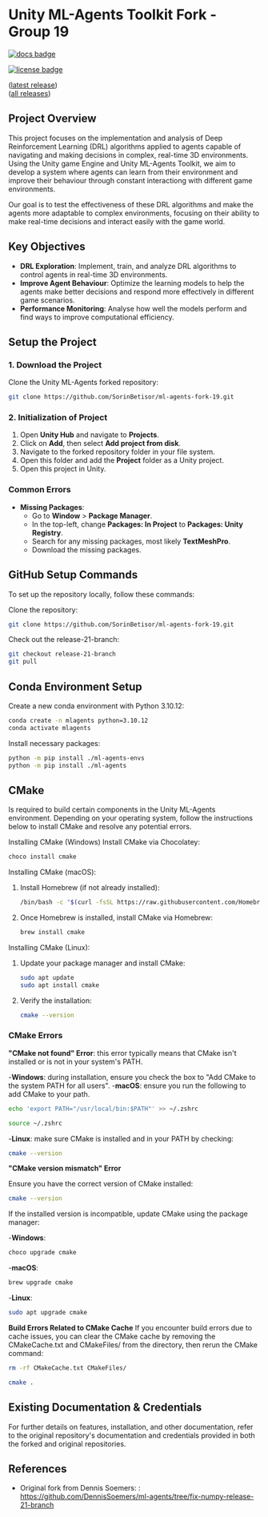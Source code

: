 # Unity ML-Agents Toolkit Fork - Group 19

[![docs badge](https://img.shields.io/badge/docs-reference-blue.svg)](https://github.com/Unity-Technologies/ml-agents/tree/release_21_docs/docs/)

[![license badge](https://img.shields.io/badge/license-Apache--2.0-green.svg)](../LICENSE.md)

([latest release](https://github.com/Unity-Technologies/ml-agents/releases/tag/latest_release))  
([all releases](https://github.com/Unity-Technologies/ml-agents/releases))

## Project Overview
This project focuses on the implementation and analysis of Deep Reinforcement Learning (DRL) algorithms applied to agents capable of navigating and making decisions in complex, real-time 3D environments. Using the Unity game Engine and Unity ML-Agents Toolkit, we aim to develop a system where agents can learn from their environment and improve their behaviour through constant interactiong with different game environments.

Our goal is to test the effectiveness of these DRL algorithms and make the agents more adaptable to complex environments, focusing on their ability to make real-time decisions and interact easily with the game world.

## Key Objectives
- **DRL Exploration**: Implement, train, and analyze DRL algorithms to control agents in real-time 3D environments.
- **Improve Agent Behaviour**: Optimize the learning models to help the agents make better decisions and respond more effectively in different game scenarios.
- **Performance Monitoring**: Analyse how well the models perform and find ways to improve computational efficiency.
  
## Setup the Project

### 1. Download the Project

Clone the Unity ML-Agents forked repository:
```bash
git clone https://github.com/SorinBetisor/ml-agents-fork-19.git
```

### 2. Initialization of Project

1. Open **Unity Hub** and navigate to **Projects**.
2. Click on **Add**, then select **Add project from disk**.
3. Navigate to the forked repository folder in your file system.
4. Open this folder and add the **Project** folder as a Unity project.
5. Open this project in Unity.

### Common Errors

- **Missing Packages**:  
   - Go to **Window** > **Package Manager**.
   - In the top-left, change **Packages: In Project** to **Packages: Unity Registry**.
   - Search for any missing packages, most likely **TextMeshPro**.
   - Download the missing packages.

## GitHub Setup Commands

To set up the repository locally, follow these commands:

Clone the repository:
   ```bash
   git clone https://github.com/SorinBetisor/ml-agents-fork-19.git
```
Check out the release-21-branch:
```bash
git checkout release-21-branch
git pull
```

## Conda Environment Setup
Create a new conda environment with Python 3.10.12:
```bash
conda create -n mlagents python=3.10.12
conda activate mlagents
```
Install necessary packages:
```bash
python -m pip install ./ml-agents-envs
python -m pip install ./ml-agents
```

## CMake 
Is required to build certain components in the Unity ML-Agents environment. Depending on your operating system, follow the instructions below to install CMake and resolve any potential errors.

Installing CMake (Windows)
  Install CMake via Chocolatey:
   ```bash
   choco install cmake
   ```

Installing CMake (macOS):
1. Install Homebrew (if not already installed):
   ```bash
   /bin/bash -c "$(curl -fsSL https://raw.githubusercontent.com/Homebrew/install/HEAD/install.sh)"
   ```
2. Once Homebrew is installed, install CMake via Homebrew:
   ```bash
   brew install cmake
   ```

Installing CMake (Linux):
1. Update your package manager and install CMake:
   ```bash
   sudo apt update
   sudo apt install cmake
   ```
2. Verify the installation:
   ```bash
   cmake --version
   ```
   
### CMake Errors

**"CMake not found" Error**: this error typically means that CMake isn't installed or is not in your system's PATH.

-**Windows**: during installation, ensure you check the box to "Add CMake to the system PATH for all users".
-**macOS**: ensure you run the following to add CMake to your path.
  ```bash
  echo 'export PATH="/usr/local/bin:$PATH"' >> ~/.zshrc
  
  source ~/.zshrc
  ```
-**Linux**: make sure CMake is installed and in your PATH by checking:
  ```bash
  cmake --version
  ```

**"CMake version mismatch" Error**

Ensure you have the correct version of CMake installed:
  ```bash
  cmake --version
  ```
If the installed version is incompatible, update CMake using the package manager:

-**Windows**:
  ```bash
  choco upgrade cmake
  ```
-**macOS**:
  ```bash
  brew upgrade cmake
  ```
-**Linux**:
  ```bash
  sudo apt upgrade cmake
  ```
**Build Errors Related to CMake Cache**
If you encounter build errors due to cache issues, you can clear the CMake cache by removing the CMakeCache.txt and CMakeFiles/ from the directory, then rerun the CMake command:

  ```bash
  rm -rf CMakeCache.txt CMakeFiles/
  
  cmake .
  ```

## Existing Documentation & Credentials
For further details on features, installation, and other documentation, refer to the original repository's documentation and credentials provided in both the forked and original repositories.

## References
- Original fork from Dennis Soemers: : https://github.com/DennisSoemers/ml-agents/tree/fix-numpy-release-21-branch



   
